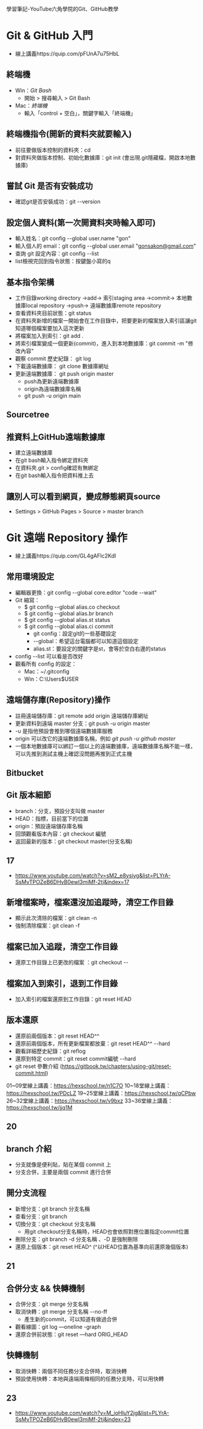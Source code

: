 學習筆記-YouTube六角學院的Git、GitHub教學
# Git & GitHub 入門
* 線上講義https://quip.com/pFUnA7u75HbL
## 終端機
* Win：*Git Bash*
    * 開始 > 搜尋輸入 > Git Bash
* Mac：*終端機*
    * 輸入「control + 空白」，關鍵字輸入「終端機」

## 終端機指令(開新的資料夾就要輸入)
* 前往要做版本控制的資料夾：cd
* 對資料夾做版本控制、初始化數據庫：git init (會出現.git隱藏檔，開啟本地數據庫)

## 嘗試 Git 是否有安裝成功
* 確認git是否安裝成功：git --version

## 設定個人資料(第一次開資料夾時輸入即可)
* 輸入姓名：git config --global user.name "gon"
* 輸入個人的 email：git config --global user.email "gonsakon@gmail.com"
* 查詢 git 設定內容：git config --list
* list檢視完回到指令狀態：按鍵盤小寫的q

## 基本指令架構
* 工作目錄working directory →add→ 索引staging area →commit→ 本地數據庫local repository →push→ 遠端數據庫remote repository
* 查看資料夾目前狀態：git status
* 在資料夾新增的檔案一開始會在工作目錄中，把要更新的檔案放入索引區讓git知道哪個檔案要加入這次更新
* 將檔案加入到索引：git add .
* 將索引檔案變成一個更新(commit)，進入到本地數據庫：git commit -m "修改內容"
* 觀察 commit 歷史紀錄： git log
* 下載遠端數據庫： git clone 數據庫網址
* 更新遠端數據庫： git push origin master
   * push為更新遠端數據庫
   * origin為遠端數據庫名稱
   * git push -u origin main

## Sourcetree

## 推資料上GitHub遠端數據庫 
* 建立遠端數據庫
* 在git bash輸入指令綁定資料夾
* 在資料夾.git > config確認有無綁定
* 在git bash輸入指令把資料推上去

## 讓別人可以看到網頁，變成靜態網頁source
* Settings > GitHub Pages > Source > master branch


# Git 遠端  Repository 操作
* 線上講義https://quip.com/GL4gAFIc2KdI

## 常用環境設定
* 編輯器更換：git config --global core.editor "code --wait"
* Git 縮寫：
    * $ git config --global alias.co checkout
    * $ git config --global alias.br branch
    * $ git config --global alias.st status
    * $ git config --global alias.ci commit
      * git config：設定git的一些基礎設定
      * --global：希望這台電腦都可以知道這個設定
      * alias.st：要設定的關鍵字是st，會等於空白右邊的status
* config --list 可以看是否改好
* 觀看所有 config 的設定：
    * Mac：~/.gitconfig
    * Win：C:\Users\$USER

## 遠端儲存庫(Repository)操作
* 註冊遠端儲存庫：git remote add origin 遠端儲存庫網址
* 更新資料到遠端 master 分支：git push -u origin master
* -u 是指他預設會推到哪個遠端數據庫服務
* origin 可以改它的遠端數據庫名稱，例如 *git push -u github master*
* 一個本地數據庫可以綁訂一個以上的遠端數據庫，遠端數據庫名稱不能一樣，可以先推到測試主機上確認沒問題再推到正式主機

## Bitbucket

## Git 版本細節
* branch：分支，預設分支叫做 master
* HEAD：指標，目前當下的位置
* origin：預設遠端儲存庫名稱
* 回頭觀看版本內容：git checkout 編號
* 返回最新的版本：git checkout master(分支名稱)

## 17
* https://www.youtube.com/watch?v=sM2_e8ysjyg&list=PLYrA-SsMvTPOZeB6DHvB0ewl3miMf-2tj&index=17
## 新增檔案時，檔案還沒加追蹤時，清空工作目錄
* 顯示此次清除的檔案：git clean -n
* 強制清除檔案：git clean -f 
## 檔案已加入追蹤，清空工作目錄
* 還原工作目錄上已更改的檔案 ：git checkout -- <file>
## 檔案加入到索引，退到工作目錄
* 加入索引的檔案還原到工作目錄：git reset HEAD
## 版本還原
* 還原前兩個版本：git reset HEAD^^
* 還原前兩個版本，所有更新檔案都放棄：git reset HEAD^^ --hard
* 觀看詳細歷史紀錄：git reflog
* 還原到特定 commit：git reset commit編號 --hard
* git reset 參數介紹 (https://gitbook.tw/chapters/using-git/reset-commit.html)

01~09堂線上講義：https://hexschool.tw/n1C7O
10~18堂線上講義：https://hexschool.tw/PDcLZ
19~25堂線上講義：https://hexschool.tw/qCPbw
26~32堂線上講義：https://hexschool.tw/v9bxz
33~36堂線上講義：https://hexschool.tw/jjq1M

## 20
## branch 介紹
* 分支就像是便利貼，貼在某個 commit 上
* 分支合併，主要是兩個 commit 進行合併
## 開分支流程
* 新增分支：git branch 分支名稱
* 查看分支：git branch 
* 切換分支：git checkout 分支名稱
  * 用git checkout分支名稱時，HEAD也會依照對應位置指定commit位置
* 刪除分支：git branch -d 分支名稱 、-D 是強制刪除
* 還原上個版本：git reset HEAD^ (^以HEAD位置為基準向前還原幾個版本)

## 21
## 合併分支 && 快轉機制
* 合併分支：git merge 分支名稱
* 取消快轉：git merge 分支名稱 --no-ff
   * 產生新的commit，可以知道有做過合併
* 觀看線圖：git log —oneline -graph
* 還原合併前狀態：git reset —hard ORIG_HEAD
## 快轉機制
* 取消快轉：兩個不同任務分支合併時，取消快轉
* 預設使用快轉：本地與遠端兩條相同的任務分支時，可以用快轉

## 23
   * https://www.youtube.com/watch?v=M_ioHIuY2jg&list=PLYrA-SsMvTPOZeB6DHvB0ewl3miMf-2tj&index=23

